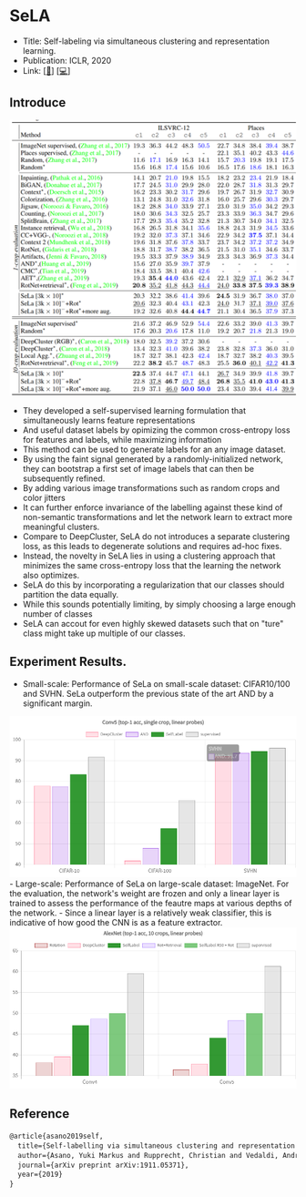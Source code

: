 # SeLA
- Title: Self-labeling via simultaneous clustering and representation learning.
- Publication: ICLR, 2020
- Link: [[📖](https://arxiv.org/abs/1911.05371)] [[💻](https://github.com/yukimasano/self-label)]

 
## Introduce 
<img width="600" alt="model" src="./img/SeLa_table.png">

- They developed a self-supervised learning formulation that simultaneously learns feature representations
- And useful dataset labels by opimizing the common cross-entropy loss for features and labels, while maximizing information
- This method can be used to generate labels for an any image dataset.
- By using the faint signal generated by a randomly-initialized network, they can bootstrap a first set of image labels that can then be subsequently refined.
- By adding various image transformations such as random crops and color jitters
- It can further enforce invariance of the labelling against these kind of non-semantic transformations and let the network learn to extract more meaningful clusters.
- Compare to DeepCluster, SeLA do not introduces a separate clustering loss, as this leads to degenerate solutions and requires ad-hoc fixes.
- Instead, the novelty in SeLA lies in using a clustering approach that minimizes the same cross-entropy loss that the learning the network also optimizes.
- SeLA do this by incorporating a regularization that our classes should partition the data equally.
- While this sounds potentially limiting, by simply choosing a large enough number of classes
- SeLA can accout for even highly skewed datasets such that on "ture" class might take up multiple of our classes.

## Experiment Results.
- Small-scale: Performance of SeLa on small-scale dataset: CIFAR10/100 and SVHN. SeLa outperform the previous state of the art AND by a significant margin.
<img width="600" alt="experiment" src="./img/SeLA_small_scale.png"> 
- Large-scale: Performance of SeLa on large-scale dataset: ImageNet. For the evaluation, the network's weight are frozen and only a linear layer is trained to assess the performance of the feautre maps at various depths of the network.
- Since a linear layer is a relatively weak classifier, this is indicative of how good the CNN is as a feature extractor.
<img width="600" alt="experiment" src="./img/SeLa_large_scale.png"> 

## Reference
```tex
@article{asano2019self,
  title={Self-labelling via simultaneous clustering and representation learning},
  author={Asano, Yuki Markus and Rupprecht, Christian and Vedaldi, Andrea},
  journal={arXiv preprint arXiv:1911.05371},
  year={2019}
}
```
